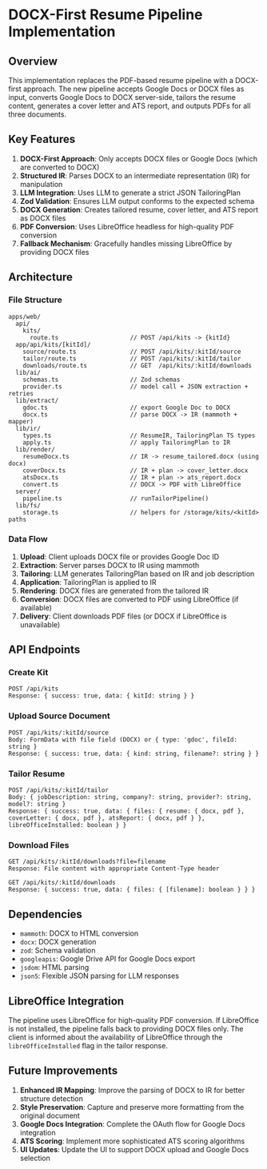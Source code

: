 # DOCX-First Resume Pipeline Implementation

## Overview

This implementation replaces the PDF-based resume pipeline with a DOCX-first approach. The new pipeline accepts Google Docs or DOCX files as input, converts Google Docs to DOCX server-side, tailors the resume content, generates a cover letter and ATS report, and outputs PDFs for all three documents.

## Key Features

1. **DOCX-First Approach**: Only accepts DOCX files or Google Docs (which are converted to DOCX)
2. **Structured IR**: Parses DOCX to an intermediate representation (IR) for manipulation
3. **LLM Integration**: Uses LLM to generate a strict JSON TailoringPlan
4. **Zod Validation**: Ensures LLM output conforms to the expected schema
5. **DOCX Generation**: Creates tailored resume, cover letter, and ATS report as DOCX files
6. **PDF Conversion**: Uses LibreOffice headless for high-quality PDF conversion
7. **Fallback Mechanism**: Gracefully handles missing LibreOffice by providing DOCX files

## Architecture

### File Structure

```
apps/web/
  api/
    kits/
      route.ts                    // POST /api/kits -> {kitId}
  app/api/kits/[kitId]/
    source/route.ts               // POST /api/kits/:kitId/source
    tailor/route.ts               // POST /api/kits/:kitId/tailor
    downloads/route.ts            // GET  /api/kits/:kitId/downloads
  lib/ai/
    schemas.ts                    // Zod schemas
    provider.ts                   // model call + JSON extraction + retries
  lib/extract/
    gdoc.ts                       // export Google Doc to DOCX
    docx.ts                       // parse DOCX -> IR (mammoth + mapper)
  lib/ir/
    types.ts                      // ResumeIR, TailoringPlan TS types
    apply.ts                      // apply TailoringPlan to IR
  lib/render/
    resumeDocx.ts                 // IR -> resume_tailored.docx (using docx)
    coverDocx.ts                  // IR + plan -> cover_letter.docx
    atsDocx.ts                    // IR + plan -> ats_report.docx
    convert.ts                    // DOCX -> PDF with LibreOffice
  server/
    pipeline.ts                   // runTailorPipeline()
  lib/fs/
    storage.ts                    // helpers for /storage/kits/<kitId> paths
```

### Data Flow

1. **Upload**: Client uploads DOCX file or provides Google Doc ID
2. **Extraction**: Server parses DOCX to IR using mammoth
3. **Tailoring**: LLM generates TailoringPlan based on IR and job description
4. **Application**: TailoringPlan is applied to IR
5. **Rendering**: DOCX files are generated from the tailored IR
6. **Conversion**: DOCX files are converted to PDF using LibreOffice (if available)
7. **Delivery**: Client downloads PDF files (or DOCX if LibreOffice is unavailable)

## API Endpoints

### Create Kit
```
POST /api/kits
Response: { success: true, data: { kitId: string } }
```

### Upload Source Document
```
POST /api/kits/:kitId/source
Body: FormData with file field (DOCX) or { type: 'gdoc', fileId: string }
Response: { success: true, data: { kind: string, filename?: string } }
```

### Tailor Resume
```
POST /api/kits/:kitId/tailor
Body: { jobDescription: string, company?: string, provider?: string, model?: string }
Response: { success: true, data: { files: { resume: { docx, pdf }, coverLetter: { docx, pdf }, atsReport: { docx, pdf } }, libreOfficeInstalled: boolean } }
```

### Download Files
```
GET /api/kits/:kitId/downloads?file=filename
Response: File content with appropriate Content-Type header

GET /api/kits/:kitId/downloads
Response: { success: true, data: { files: { [filename]: boolean } } }
```

## Dependencies

- `mammoth`: DOCX to HTML conversion
- `docx`: DOCX generation
- `zod`: Schema validation
- `googleapis`: Google Drive API for Google Docs export
- `jsdom`: HTML parsing
- `json5`: Flexible JSON parsing for LLM responses

## LibreOffice Integration

The pipeline uses LibreOffice for high-quality PDF conversion. If LibreOffice is not installed, the pipeline falls back to providing DOCX files only. The client is informed about the availability of LibreOffice through the `libreOfficeInstalled` flag in the tailor response.

## Future Improvements

1. **Enhanced IR Mapping**: Improve the parsing of DOCX to IR for better structure detection
2. **Style Preservation**: Capture and preserve more formatting from the original document
3. **Google Docs Integration**: Complete the OAuth flow for Google Docs integration
4. **ATS Scoring**: Implement more sophisticated ATS scoring algorithms
5. **UI Updates**: Update the UI to support DOCX upload and Google Docs selection
